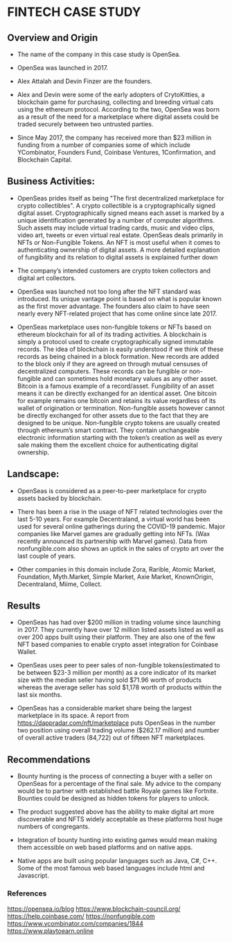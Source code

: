 # FINTECH CASE STUDY

## Overview and Origin

* The name of the company in this case study is OpenSea.

* OpenSea was launched in 2017.

* Alex Attalah and Devin Finzer are the founders.

* Alex and Devin were some of the early adopters of CrytoKitties, a blockchain game for purchasing, collecting and breeding virtual cats using the ethereum protocol. According to the two, OpenSea was born as a result of the need for a marketplace where digital assets could be traded securely between two untrusted parties. 

* Since May 2017, the company has received more than $23 million in funding from a number of companies some of which include YCombinator, Founders Fund, Coinbase Ventures, 1Confirmation, and Blockchain Capital.


## Business Activities:

* OpenSeas prides itself as being "The first decentralized marketplace for crypto collectibles". A crypto collectible is a cryptographically signed digital asset. Cryptographically signed means each asset is marked by a unique identification generated by a number of computer algorithms. Such assets may include  virtual trading cards, music and video clips, video art, tweets or even virtual real estate. OpenSeas deals primarily in NFTs or Non-Fungible Tokens. An NFT is most useful when it comes to authenticating ownership of digital assets.  A more detailed explanation of fungibility and its relation to digital assets is explained further down 

* The company’s intended customers are crypto token collectors and digital art collectors.

* OpenSea was launched not too long after the NFT standard was introduced. Its unique vantage point is based on what is popular known as the first mover advantage. The founders  also claim to have seen nearly every NFT-related project that has come online since late 2017.

* OpenSeas marketplace uses non-fungible tokens or NFTs based on ethereum blockchain for all of its trading activities. A blockchain is simply a protocol used to create cryptographically signed immutable records. The idea of blockchain is easily understood if we think of these records as being chained in a block formation. New records are added to the block only if they are agreed on through mutual censuses of decentralized computers. These records can be fungible or non-fungible and can sometimes hold monetary values as  any other asset. Bitcoin is a famous example of a record/asset. Fungibility of an asset means it can be directly exchanged for an identical asset. One bitcoin for example remains one bitcoin and retains its value regardless of  its wallet of origination or termination. Non-fungible assets however cannot be directly exchanged for other assets due to the fact that they are designed to be unique. Non-fungible crypto tokens are usually created through ethereum’s smart contract.  They contain unchangeable electronic information starting with the token’s creation as well as every sale making them the excellent choice for authenticating digital ownership.


## Landscape:

* OpenSeas is considered as a peer-to-peer marketplace for crypto assets backed by blockchain. 

*  There has been a rise in the usage of NFT related technologies over the last 5-10 years. For example Decentraland, a virtual world has been used for several online gatherings during the COVID-19 pandemic. Major companies like Marvel games are gradually getting into NFTs. (Wax recently announced its partnership with Marvel games). Data from nonfungible.com also shows  an uptick in the sales of crypto art over the last couple of years.

* Other companies in this domain include Zora, Rarible, Atomic Market, Foundation, Myth.Market, Simple Market, Axie Market, KnownOrigin, Decentraland, Miime, Collect.

## Results

* OpenSeas has had over $200 million in trading volume since launching in 2017. They currently have over 12 million listed assets listed as well as over 200 apps built using their platform. They are also one of the few NFT based companies to enable crypto asset integration for Coinbase Wallet.


* OpenSeas uses peer to peer sales of non-fungible tokens(estimated to be between $23-3 million per month) as a core indicator of its market size with the median seller having sold $71.96 worth of products whereas the average seller has sold $1,178 worth of products within the last six months.

* OpenSeas has a considerable market share being the largest marketplace in its space. A report from https://dappradar.com/nft/marketplace puts OpenSeas in the number two position using overall trading volume ($262.17 million) and number of overall active traders (84,722) out of fifteen NFT marketplaces.



## Recommendations

*  Bounty hunting is the process of connecting a buyer with a seller on OpenSeas for a percentage of the final sale. My advice to the company would be to partner with established battle Royale games like Fortnite. Bounties could be designed as hidden tokens for players to unlock.

* The product suggested above has the ability to make digital art more discoverable and NFTS widely acceptable as these platforms host huge numbers of congregants.

* Integration of bounty hunting into existing games would mean making them accessible on web based platforms and on native apps.

* Native apps are built using popular languages such as Java, C#, C++. Some of the most famous web based languages include html and Javascript.


### References

https://opensea.io/blog
https://www.blockchain-council.org/
https://help.coinbase.com/
https://nonfungible.com
https://www.ycombinator.com/companies/1844
https://www.playtoearn.online
